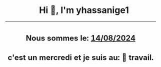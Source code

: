 <h1 align='center'>Hi 👋, I'm yhassanige1</h1>
<div align='center'>

|<h2 align='center'>Nous sommes le: <u>14/08/2024</u></h2><h2 align='center'>c'est un mercredi et je suis au: 🏢 travail.</h2>|
|---
</div>